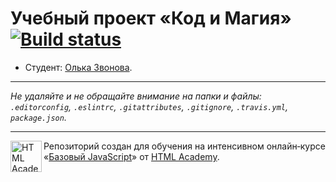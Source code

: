 # Учебный проект «Код и Магия» [![Build status][travis-image]][travis-url]

* Студент: [Олька Звонова](https://up.htmlacademy.ru/javascript/11/user/101110).

---

_Не удаляйте и не обращайте внимание на папки и файлы:_<br>
_`.editorconfig`, `.eslintrc`, `.gitattributes`, `.gitignore`, `.travis.yml`, `package.json`._

---

<a href="https://htmlacademy.ru/intensive/javascript"><img align="left" width="50" height="50" title="HTML Academy" src="https://up.htmlacademy.ru/static/img/intensive/javascript/logo-for-github.svg"></a>

Репозиторий создан для обучения на интенсивном онлайн‑курсе «[Базовый JavaScript](https://htmlacademy.ru/intensive/javascript)» от [HTML Academy](https://htmlacademy.ru).

[travis-image]: https://travis-ci.org/htmlacademy-javascript/101110-code-and-magick.svg?branch=master
[travis-url]: https://travis-ci.org/htmlacademy-javascript/101110-code-and-magick
